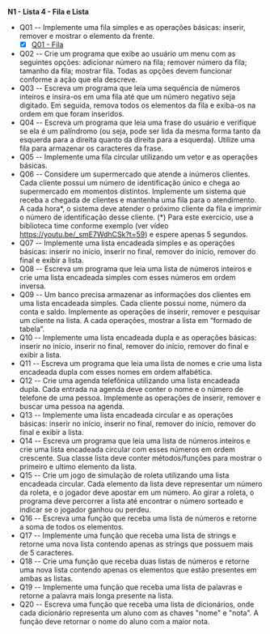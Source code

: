 **N1 - Lista 4 - Fila e Lista**

- Q01 -- Implemente uma fila simples e as operações básicas: inserir, remover e mostrar o elemento da frente.
    - [x] [Q01 - Fila](q01-fila.py)
- Q02 -- Crie um programa que exibe ao usuário um menu com as seguintes opções: adicionar número na fila; remover número da fila; tamanho da fila; mostrar fila. Todas as opções devem funcionar conforme a ação que ela descreve. 
- Q03 -- Escreva um programa que leia uma sequência de números inteiros e insira-os em uma fila até que um número negativo seja digitado. Em seguida, remova todos os elementos da fila e exiba-os na ordem em que foram inseridos.
- Q04 -- Escreva um programa que leia uma frase do usuário e verifique se ela é um palíndromo (ou seja, pode ser lida da mesma forma tanto da esquerda para a direita quanto da direita para a esquerda). Utilize uma fila para armazenar os caracteres da frase.
- Q05 -- Implemente uma fila circular utilizando um vetor e as operações básicas.
- Q06 -- Considere um supermercado que atende a inúmeros clientes. Cada cliente possui um número de identificação único e chega ao supermercado em momentos distintos. Implemente um sistema que receba a chegada de clientes e mantenha uma fila para o atendimento. A cada hora*, o sistema deve atender o próximo cliente da fila e imprimir o número de identificação desse cliente. (*) Para este exercício, use a biblioteca time conforme exemplo (ver vídeo https://youtu.be/_smE7WdhCSk?t=59) e espere apenas 5 segundos.
- Q07 -- Implemente uma lista encadeada simples e as operações básicas: inserir no início, inserir no final, remover do início, remover do final e exibir a lista.
- Q08 -- Escreva um programa que leia uma lista de números inteiros e crie uma lista encadeada simples com esses números em ordem inversa.
- Q09 -- Um banco precisa armazenar as informações dos clientes em uma lista encadeada simples. Cada cliente possui nome, número da conta e saldo. Implemente as operações de inserir, remover e pesquisar um cliente na lista. A cada operações, mostrar a lista em “formado de tabela”.
- Q10 -- Implemente uma lista encadeada dupla e as operações básicas: inserir no início, inserir no final, remover do início, remover do final e exibir a lista.
- Q11 -- Escreva um programa que leia uma lista de nomes e crie uma lista encadeada dupla com esses nomes em ordem alfabética. 
- Q12 -- Crie uma agenda telefônica utilizando uma lista encadeada dupla. Cada entrada na agenda deve conter o nome e o número de telefone de uma pessoa. Implemente as operações de inserir, remover e buscar uma pessoa na agenda.
- Q13 -- Implemente uma lista encadeada circular e as operações básicas: inserir no início, inserir no final, remover do início, remover do final e exibir a lista.
- Q14 -- Escreva um programa que leia uma lista de números inteiros e crie uma lista encadeada circular com esses números em ordem crescente. Sua classe lista deve conter métodos/funções para mostrar o primeiro e ultimo elemento da lista. 
- Q15 -- Crie um jogo de simulação de roleta utilizando uma lista encadeada circular. Cada elemento da lista deve representar um número da roleta, e o jogador deve apostar em um número. Ao girar a roleta, o programa deve percorrer a lista até encontrar o número sorteado e indicar se o jogador ganhou ou perdeu.
- Q16 -- Escreva uma função que receba uma lista de números e retorne a soma de todos os elementos.
- Q17 -- Implemente uma função que receba uma lista de strings e retorne uma nova lista contendo apenas as strings que possuem mais de 5 caracteres.
- Q18 -- Crie uma função que receba duas listas de números e retorne uma nova lista contendo apenas os elementos que estão presentes em ambas as listas.
- Q19 -- Implemente uma função que receba uma lista de palavras e retorne a palavra mais longa presente na lista.
- Q20 -- Escreva uma função que receba uma lista de dicionários, onde cada dicionário representa um aluno com as chaves "nome" e "nota". A função deve retornar o nome do aluno com a maior nota.